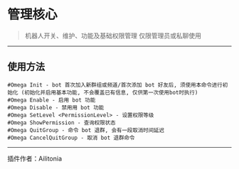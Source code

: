# 管理核心
> 机器人开关、维护、功能及基础权限管理
> 仅限管理员或私聊使用

---
## 使用方法
```
#Omega Init - bot 首次加入新群组或频道/首次添加 bot 好友后, 须使用本命令进行初始化 (初始化并启用基本功能, 不会覆盖已有信息, 仅供第一次使用bot时执行)
#Omega Enable - 启用 bot 功能
#Omega Disable - 禁用用 bot 功能
#Omega SetLevel <PermissionLevel> - 设置权限等级
#Omega ShowPermission - 查询权限状态
#Omega QuitGroup - 命令 bot 退群, 会有一段取消时间延迟
#Omega CancelQuitGroup - 取消 bot 退群命令
```

---
插件作者：Ailitonia